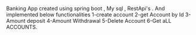 Banking App created using spring boot , My sql , RestApi's . And implemented below functionalities
1-create account 
2-get Account by Id
3-Amount deposit
4-Amount Withdrawal
5-Delete Account
6-Get aLL ACCOUNTS.
